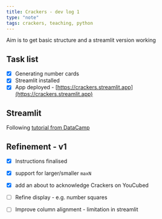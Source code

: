 ```yaml
---
title: Crackers - dev log 1
type: "note"
tags: crackers, teaching, python
---
```




Aim is to get basic structure and a streamlit version working

## Task list

- [X] Generating number cards
- [X] Streamlit installed
- [X] App deployed - [https://crackers.streamlit.app](https://crackers.streamlit.app)

## Streamlit

Following [tutorial from DataCamp](https://www.datacamp.com/tutorial/streamlit)

## Refinement - v1

- [x] Instructions finalised
- [x] support for larger/smaller `maxN`
- [x] add an about to acknowledge Crackers on YouCubed 
- [ ] Refine display - e.g. number squares
- [ ] Improve column alignment - limitation in streamlit




